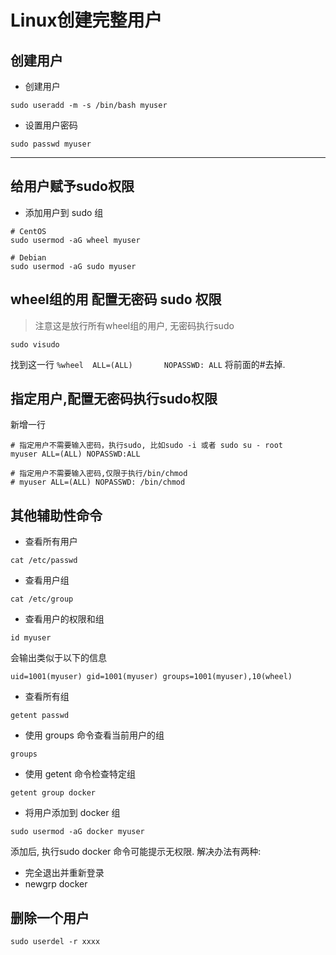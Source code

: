 # Linux创建完整用户
## 创建用户
- 创建用户
```
sudo useradd -m -s /bin/bash myuser
```

- 设置用户密码
```
sudo passwd myuser
```
---

## 给用户赋予sudo权限
- 添加用户到 sudo 组
```
# CentOS
sudo usermod -aG wheel myuser

# Debian
sudo usermod -aG sudo myuser
```

## wheel组的用 配置无密码 sudo 权限
> 注意这是放行所有wheel组的用户, 无密码执行sudo
```
sudo visudo
```

找到这一行 `%wheel  ALL=(ALL)       NOPASSWD: ALL`
将前面的#去掉. 

## 指定用户,配置无密码执行sudo权限
新增一行
```
# 指定用户不需要输入密码，执行sudo, 比如sudo -i 或者 sudo su - root
myuser ALL=(ALL) NOPASSWD:ALL

# 指定用户不需要输入密码,仅限于执行/bin/chmod
# myuser ALL=(ALL) NOPASSWD: /bin/chmod
```

## 其他辅助性命令
- 查看所有用户
```
cat /etc/passwd
```

- 查看用户组
```
cat /etc/group
```

- 查看用户的权限和组
```
id myuser
```
会输出类似于以下的信息
```
uid=1001(myuser) gid=1001(myuser) groups=1001(myuser),10(wheel)
```

- 查看所有组
```
getent passwd
```

- 使用 groups 命令查看当前用户的组
```
groups
```

- 使用 getent 命令检查特定组
```
getent group docker
```

- 将用户添加到 docker 组
```
sudo usermod -aG docker myuser
```
添加后, 执行sudo docker 命令可能提示无权限. 解决办法有两种:
- 完全退出并重新登录
- newgrp docker

## 删除一个用户
```shell
sudo userdel -r xxxx
```